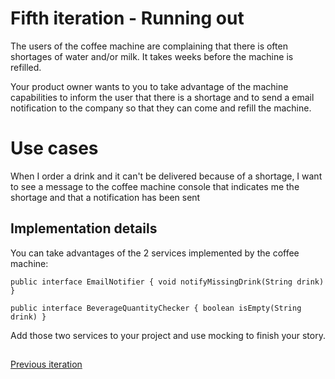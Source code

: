 # Fifth iteration - Running out
The users of the coffee machine are complaining that there is often shortages of water and/or milk. It takes weeks before the machine is refilled.

Your product owner wants to you to take advantage of the machine capabilities to inform the user that there is a shortage and to send a email notification to the company so that they can come and refill the machine.

# Use cases
When I order a drink and it can't be delivered because of a shortage, I want to see a message to the coffee machine console that indicates me the shortage and that a notification has been sent

## Implementation details
You can take advantages of the 2 services implemented by the coffee machine:

`public interface EmailNotifier {
	void notifyMissingDrink(String drink)
}`

`public interface BeverageQuantityChecker {
	boolean isEmpty(String drink)
}`

Add those two services to your project and use mocking to finish your story.

##
[Previous iteration](iteration_05.md)